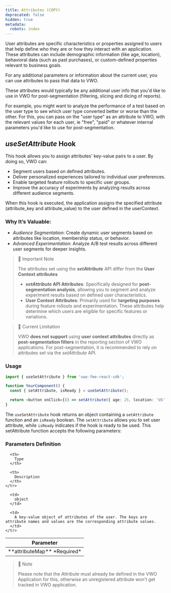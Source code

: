 ```yaml
---
title: Attributes (COPY)
deprecated: false
hidden: true
metadata:
  robots: index
---
```

User attributes are specific characteristics or properties assigned to users that help define who they are or how they interact with an application. These attributes can include demographic information (like age, location), behavioral data (such as past purchases), or custom-defined properties relevant to business goals.

For any additional parameters or information about the current user, you can use attributes to pass that data to VWO.

These attributes would typically be any additional user info that you'd like to use in VWO for post-segmentation (filtering, slicing and dicing of reports).

For example, you might want to analyze the performance of a test based on the user type to see which user type converted better or worse than the other. For this, you can pass on the "user type" as an attribute to VWO, with the relevant values for each user, ie "free", "paid" or whatever internal parameters you'd like to use for post-segmentation.

## ***useSetAttribute*** Hook

This hook allows you to assign attributes' key-value pairs to a user. By doing so, VWO can:

* Segment users based on defined attributes.
* Deliver personalized experiences tailored to individual user preferences.
* Enable targeted feature rollouts to specific user groups.
* Improve the accuracy of experiments by analyzing results across different audience segments.

When this hook is executed, the application assigns the specified attribute (attribute\_key and attribute\_value) to the user defined in the userContext.

### Why It’s Valuable:

* *Audience Segmentation*: Create dynamic user segments based on attributes like location, membership status, or behavior.
* *Advanced Experimentation*: Analyze A/B test results across different user segments for deeper insights.

> 📘 Important Note
>
> The attributes set using the ***setAttribute*** API differ from the **User Context attributes**
>
> * ***setAttribute* API Attributes**: Specifically designed for **post-segmentation analysis**, allowing you to segment and analyze experiment results based on defined user characteristics.
> * **User Context Attributes**: Primarily used for **targeting purposes** during feature rollouts and experimentation. These attributes help determine which users are eligible for specific features or variations.

> 🚧 Current Limitation
>
> VWO **does not support** using **user context attributes** directly as **post-segmentation filters** in the reporting section of VWO applications. For post-segmentation, it is recommended to rely on attributes set via the *setAttribute* API.

### Usage

```typescript
import { useSetAttribute } from 'vwo-fme-react-sdk';

function YourComponent() {
  const { setAttribute, isReady } = useSetAttribute();

  return <button onClick={() => setAttribute({ age: 25, location: 'US' })}>Click Me</button>;
}
```

The `useSetAttribute` hook returns an object containing a `setAttribute` function and an `isReady` boolean. The `setAttribute` allows you to set user attribute, while `isReady` indicates if the hook is ready to be used. This setAttribute function accepts the following parameters:

### Parameters Definition

<Table align={["left","left","left"]}>
  <thead>
    <tr>
      <th>
        Parameter
      </th>

      <th>
        Type
      </th>

      <th>
        Description
      </th>
    </tr>
  </thead>

  <tbody>
    <tr>
      <td>
        **attributeMap**
        *Required*
      </td>

      <td>
        object
      </td>

      <td>
        A key-value object of attributes of the user. The keys are attribute names and values are the corresponding attribute values.
      </td>
    </tr>
  </tbody>
</Table>

> 🚧 Note
>
> Please note that the *Attribute* must already be defined in the VWO Application for this, otherwise an unregistered attribute won't get tracked in VWO application.